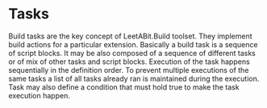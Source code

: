 # Tasks

Build tasks are the key concept of LeetABit.Build toolset. They implement build actions for a particular extension. Basically a build task
is a sequence of script blocks. It may be also composed of a sequence of different tasks or of mix of other tasks and script blocks.
Execution of the task happens sequentially in the definition order. To prevent multiple executions of the same tasks a list of all tasks
already ran is maintained during the execution. Task may also define a condition that must hold true to make the task execution happen.
